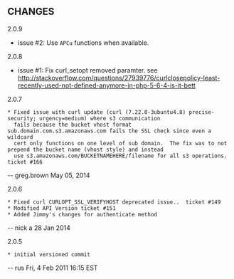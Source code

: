 CHANGES
-------

2.0.9
  * issue #2: Use `APCu` functions when available.


2.0.8
  * issue #1: Fix curl_setopt removed paramter.  see http://stackoverflow.com/questions/27939776/curlclosepolicy-least-recently-used-not-defined-anymore-in-php-5-6-4-is-it-bett


2.0.7

    * Fixed issue with curl update (curl (7.22.0-3ubuntu4.8) precise-security; urgency=medium) where s3 communication
      fails because the bucket vhost format sub.domain.com.s3.amazonaws.com fails the SSL check since even a wildcard
      cert only functions on one level of sub domain.  The fix was to not prepend the bucket name (vhost style) and instead
      use s3.amazonaws.com/BUCKETNAMEHERE/filename for all s3 operations.  ticket #166

  -- greg.brown May 05, 2014


2.0.6

    * Fixed curl CURLOPT_SSL_VERIFYHOST deprecated issue..  ticket #149
    * Modified API Version ticket #151
    * Added Jimmy's changes for authenticate method

  -- nick a 28 Jan 2014


2.0.5

    * initial versioned commit

  -- rus  Fri, 4 Feb 2011 16:15 EST
